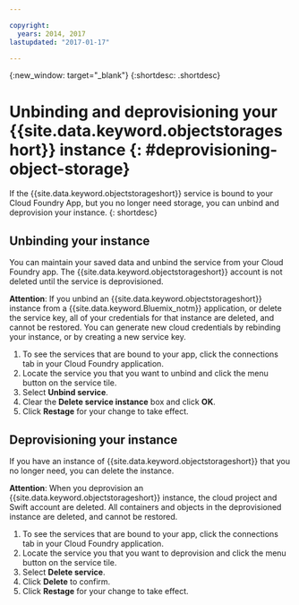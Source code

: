 ```yaml
---

copyright:
  years: 2014, 2017
lastupdated: "2017-01-17"

---
```

{:new_window: target="_blank"}
{:shortdesc: .shortdesc}

# Unbinding and deprovisioning your  {{site.data.keyword.objectstorageshort}} instance {: #deprovisioning-object-storage}

If the {{site.data.keyword.objectstorageshort}} service is bound to your Cloud Foundry App, but you no longer need storage, you can unbind and deprovision your instance.
{: shortdesc}


## Unbinding your instance

You can maintain your saved data and unbind the service from your Cloud Foundry app. The {{site.data.keyword.objectstorageshort}} account is not deleted until the service is deprovisioned.

**Attention**: If you unbind an {{site.data.keyword.objectstorageshort}} instance from a {{site.data.keyword.Bluemix_notm}} application, or delete the service key, all of your credentials for that instance are deleted, and cannot be restored. You can generate new cloud credentials by rebinding your instance, or by creating a new service key.

1. To see the services that are bound to your app, click the connections tab in your Cloud Foundry application.
2. Locate the service you that you want to unbind and click the menu button on the service tile.
3. Select **Unbind service**.
4. Clear the **Delete service instance** box and click **OK**.
5. Click **Restage** for your change to take effect.



## Deprovisioning your instance

If you have an instance of {{site.data.keyword.objectstorageshort}} that you no longer need, you can delete the instance.

**Attention**: When you deprovision an {{site.data.keyword.objectstorageshort}}  instance, the cloud project and Swift account are deleted. All containers and objects in the deprovisioned instance are deleted, and cannot be restored.

1. To see the services that are bound to your app, click the connections tab in your Cloud Foundry application.
2. Locate the service you that you want to deprovision and click the menu button on the service tile.
3. Select **Delete service**.
4. Click **Delete** to confirm.
5. Click **Restage** for your change to take effect.
